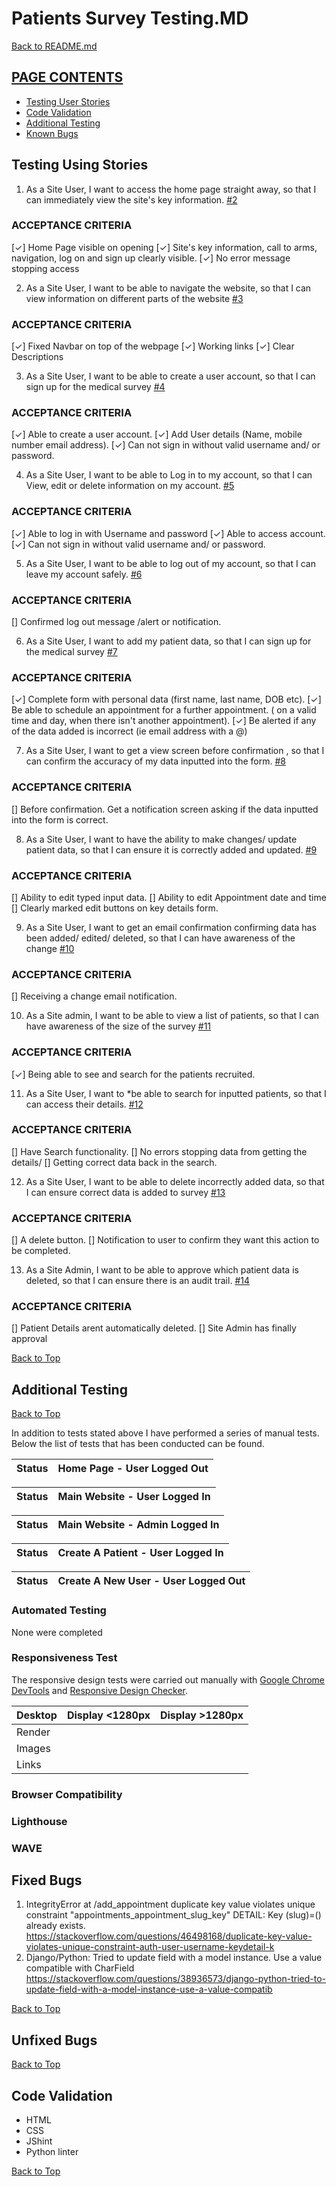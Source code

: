 #  Patients Survey Testing.MD

[Back to README.md](<#  Patients Survey>)

## [PAGE CONTENTS](#page_contents)

 * [Testing User Stories](#testing_user_stories)
 * [Code Validation](#code_validation)
 * [Additional Testing](#additional_testing)
 * [Known Bugs](#known_bugs)


 ## Testing Using Stories

  1. As a Site User, I want to access the home page straight away, so that I can immediately view the site's key information. [#2](https://github.com/benjackson3811/pp4_medical_survey/issues/2)

 ### ACCEPTANCE CRITERIA
 [&check;] Home Page visible on opening
 [&check;] Site's key information, call to arms, navigation, log on and sign up clearly visible.
 [&check;] No error message stopping access


 2. As a Site User, I want to be able to navigate the website, so that I can view information on different parts of the website [#3](https://github.com/benjackson3811/pp4_medical_survey/issues/3)

 ### ACCEPTANCE CRITERIA
 [&check;] Fixed Navbar on top of the webpage
 [&check;] Working links
 [&check;] Clear Descriptions

 3. As a Site User, I want to be able to create a user account, so that I can sign up for the medical survey  [#4](https://github.com/benjackson3811/pp4_medical_survey/issues/4)

 ### ACCEPTANCE CRITERIA
 [&check;] Able to create a user account.
 [&check;] Add User details (Name, mobile number email address).
 [&check;] Can not sign in without valid username and/ or password.

 4. As a Site User, I want to be able to Log in to my account, so that I can View, edit or delete information on my account.  [#5](https://github.com/benjackson3811/pp4_medical_survey/issues/5)

 ### ACCEPTANCE CRITERIA
 [&check;] Able to log in with Username and password
 [&check;] Able to access account.
 [&check;] Can not sign in without valid username and/ or password.

 5. As a Site User, I want to be able to log out of my account, so that I can leave my account safely.  [#6](https://github.com/benjackson3811/pp4_medical_survey/issues/6)

 ### ACCEPTANCE CRITERIA
 [] Confirmed log out message /alert or notification.

 6. As a Site User, I want to add my patient data, so that I can sign up for the medical survey  [#7](https://github.com/benjackson3811/pp4_medical_survey/issues/7)

 ### ACCEPTANCE CRITERIA
 [&check;] Complete form with personal data (first name, last name, DOB etc).
 [&check;] Be able to schedule an appointment for a further appointment. ( on a valid time and day, when there isn't another appointment).
 [&check;] Be alerted if any of the data added is incorrect (ie email address with a @)

 7. As a Site User, I want to get a view screen before confirmation , so that I can confirm the accuracy of my data inputted into the form.  [#8](https://github.com/benjackson3811/pp4_medical_survey/issues/8)

### ACCEPTANCE CRITERIA
 [] Before confirmation. Get a notification screen asking if the data inputted into the form is correct.

8. As a Site User, I want to have the ability to make changes/ update patient data, so that I can ensure it is correctly added and updated.  [#9](https://github.com/benjackson3811/pp4_medical_survey/issues/9)

### ACCEPTANCE CRITERIA
 [] Ability to edit typed input data.
 [] Ability to edit Appointment date and time
 [] Clearly marked edit buttons on key details form.

 9. As a Site User, I want to get an email confirmation confirming data has been added/ edited/ deleted, so that I can have awareness of the change  [#10](https://github.com/benjackson3811/pp4_medical_survey/issues/10)

 ### ACCEPTANCE CRITERIA
 [] Receiving a change email notification.

10. As a Site admin, I want to be able to view a list of patients, so that I can have awareness of the size of the survey [#11](https://github.com/benjackson3811/pp4_medical_survey/issues/11)

### ACCEPTANCE CRITERIA
 [&check;] Being able to see and search for the patients recruited.

11. As a Site User, I want to *be able to search for inputted patients, so that I can access their details. [#12](https://github.com/benjackson3811/pp4_medical_survey/issues/12)

### ACCEPTANCE CRITERIA
 [] Have Search functionality.
 [] No errors stopping data from getting the details/
 [] Getting correct data back in the search.

 12. As a Site User, I want to be able to delete incorrectly added data, so that I can ensure correct data is added to survey  [#13](https://github.com/benjackson3811/pp4_medical_survey/issues/13)

 ### ACCEPTANCE CRITERIA
 [] A delete button.
 [] Notification to user to confirm they want this action to be completed.

 13. As a Site Admin, I want to be able to approve which patient data is deleted, so that I can ensure there is an audit trail. [#14](https://github.com/benjackson3811/pp4_medical_survey/issues/14)

 ### ACCEPTANCE CRITERIA
 [] Patient Details arent automatically deleted.
 [] Site Admin has finally approval


[Back to Top](#page_contents)

 ## Additional Testing
[Back to Top](#page_contents)

In addition to tests stated above I have performed a series of manual tests. Below the list of tests that has been conducted can be found.

| Status | **Home Page - User Logged Out**
|:-------:|:--------|

| Status | **Main Website - User Logged In**
|:-------:|:--------|

| Status | **Main Website - Admin Logged In**
|:-------:|:--------|

 Status | **Create A Patient  - User Logged In**
|:-------:|:--------|

Status | **Create A New User - User Logged Out**
|:-------:|:--------|

### Automated Testing
None were completed

### Responsiveness Test
The responsive design tests were carried out manually with [Google Chrome DevTools](https://developer.chrome.com/docs/devtools/) and [Responsive Design Checker](https://www.responsivedesignchecker.com/).

| Desktop    | Display <1280px       | Display >1280px    |
|------------|-----------------------|--------------------|
| Render     |                   |                |
| Images     |                   |                |
| Links      |                   |                |

### Browser Compatibility

### Lighthouse

### WAVE

 ## Fixed Bugs
1. IntegrityError at /add_appointment duplicate key value violates unique constraint "appointments_appointment_slug_key"
DETAIL:  Key (slug)=() already exists.
https://stackoverflow.com/questions/46498168/duplicate-key-value-violates-unique-constraint-auth-user-username-keydetail-k
2. Django/Python: Tried to update field with a model instance. Use a value compatible with CharField
https://stackoverflow.com/questions/38936573/django-python-tried-to-update-field-with-a-model-instance-use-a-value-compatib

 [Back to Top](#page_contents)

 ## Unfixed Bugs
 [Back to Top](#page_contents)

  ## Code Validation
- HTML
- CSS
- JShint
- Python linter

[Back to Top](#page_contents)
